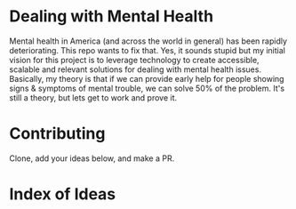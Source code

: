 # Dealing with Mental Health
Mental health in America (and across the world in general) has been rapidly deteriorating. This repo wants to fix that. Yes, it sounds stupid but my initial vision for this project is to leverage technology to create accessible, scalable and relevant solutions for dealing with mental health issues. Basically, my theory is that if we can provide early help for people showing signs & symptoms of mental trouble, we can solve 50% of the problem. It's still a theory, but lets get to work and prove it. 

# Contributing 
Clone, add your ideas below, and make a PR.

# Index of Ideas
